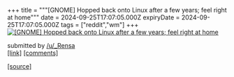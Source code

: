 +++
title = """[GNOME] Hopped back onto Linux after a few years; feel right at home"""
date = 2024-09-25T17:07:05.000Z
expiryDate = 2024-09-25T17:07:05.000Z
tags = ["reddit","wm"]
+++
[![[GNOME] Hopped back onto Linux after a few years; feel right at home](https://b.thumbs.redditmedia.com/DBZjsyBFjc36hsZ6-UlFTalnrqHSrLoA6cmfRgmzVHU.jpg "[GNOME] Hopped back onto Linux after a few years; feel right at home")](https://www.reddit.com/r/unixporn/comments/1fp9n44/gnome_hopped_back_onto_linux_after_a_few_years/)

submitted by [/u/\_Rensa](https://www.reddit.com/user/_Rensa)  
[\[link\]](https://www.reddit.com/gallery/1fp9n44) [\[comments\]](https://www.reddit.com/r/unixporn/comments/1fp9n44/gnome_hopped_back_onto_linux_after_a_few_years/)

[[source]](https://www.reddit.com/r/unixporn/comments/1fp9n44/gnome_hopped_back_onto_linux_after_a_few_years/)

